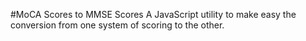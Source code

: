 #MoCA Scores to MMSE Scores
A JavaScript utility to make easy the conversion from one system of scoring to the other.
